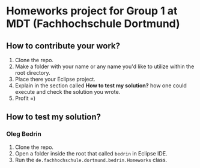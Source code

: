 # Homeworks project for Group 1 at MDT (Fachhochschule Dortmund)

## How to contribute your work?

1) Clone the repo.
2) Make a folder with your name or any name you'd like to utilize within the root directory.
3) Place there your Eclipse project.
4) Explain in the section called **How to test my solution?** how one could execute and check the solution you wrote.
5) Profit =)

## How to test my solution?

### Oleg Bedrin

1) Clone the repo.
2) Open a folder inside the root that called `bedrin` in Eclipse IDE.
3) Run the `de.fachhochschule.dortmund.bedrin.Homeworks` class.
